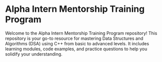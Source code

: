 # Alpha Intern Mentorship Training Program

Welcome to the Alpha Intern Mentorship Training Program repository! This repository is your go-to resource for mastering Data Structures and Algorithms (DSA) using C++ from basic to advanced levels. It includes learning modules, code examples, and practice questions to help you solidify your understanding.
